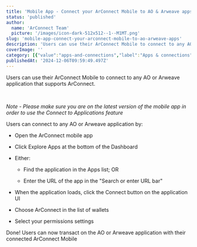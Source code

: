 ```yaml
---
title: 'Mobile App - Connect your ArConnect Mobile to AO & Arweave apps'
status: 'published'
author:
  name: 'ArConnect Team'
  picture: '/images/icon-dark-512x512--1--M1MT.png'
slug: 'mobile-app-connect-your-arconnect-mobile-to-ao-arweave-apps'
description: 'Users can use their ArConnect Mobile to connect to any AO or Arweave application that supports ArConnect.'
coverImage: ''
category: [{"value":"apps-and-connections","label":"Apps & connections"},{"label":"Mobile app","value":"mobile-app"}]
publishedAt: '2024-12-06T09:59:49.497Z'
---
```


Users can use their ArConnect Mobile to connect to any AO or Arweave application that supports ArConnect.<br>

<br>

*Note - Please make sure you are on the latest version of the mobile app in order to use the Connect to Applications feature*

Users can connect to any AO or Arweave application by:

- Open the ArConnect mobile app

- Click Explore Apps at the bottom of the Dashboard

- Either:

    - Find the application in the Apps list; OR

    - Enter the URL of the app in the "Search or enter URL bar"

    <!-- -->

- When the application loads, click the Connect button on the application UI

- Choose ArConnect in the list of wallets

- Select your permissions settings

Done! Users can now transact on the AO or Arweave application with their connected ArConnect Mobile

